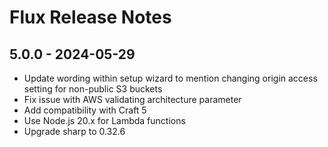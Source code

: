 # Flux Release Notes

## 5.0.0 - 2024-05-29

- Update wording within setup wizard to mention changing origin access setting for non-public S3 buckets
- Fix issue with AWS validating architecture parameter
- Add compatibility with Craft 5
- Use Node.js 20.x for Lambda functions
- Upgrade sharp to 0.32.6
